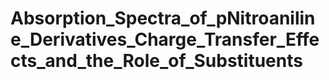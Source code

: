 # Absorption_Spectra_of_pNitroaniline_Derivatives_Charge_Transfer_Effects_and_the_Role_of_Substituents